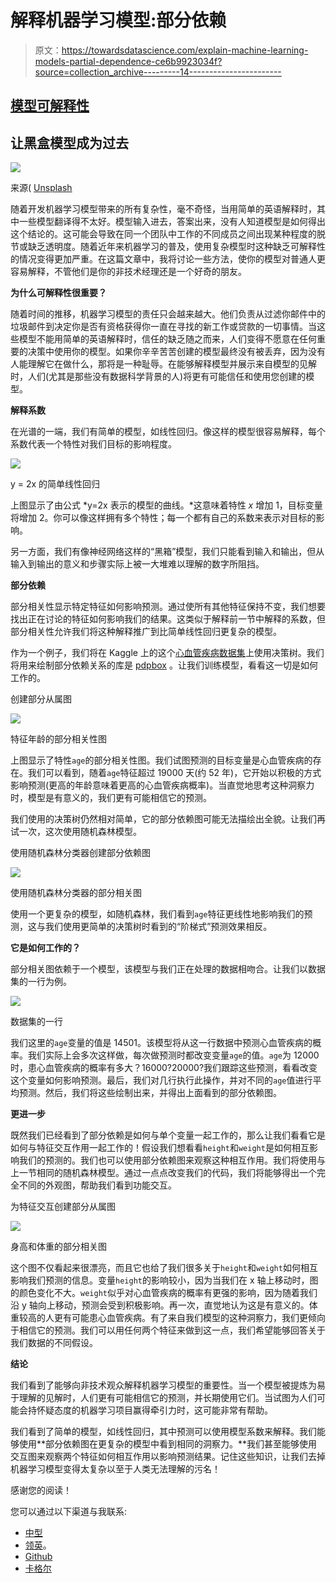 # 解释机器学习模型:部分依赖

> 原文：<https://towardsdatascience.com/explain-machine-learning-models-partial-dependence-ce6b9923034f?source=collection_archive---------14----------------------->

## [模型可解释性](https://towardsdatascience.com/tagged/model-interpretability)

## 让黑盒模型成为过去

![](img/ddc728306892c649a1dc16efb1a81b16.png)

来源( [Unsplash](https://unsplash.com/)

随着开发机器学习模型带来的所有复杂性，毫不奇怪，当用简单的英语解释时，其中一些模型翻译得不太好。模型输入进去，答案出来，没有人知道模型是如何得出这个结论的。这可能会导致在同一个团队中工作的不同成员之间出现某种程度的脱节或缺乏透明度。随着近年来机器学习的普及，使用复杂模型时这种缺乏可解释性的情况变得更加严重。在这篇文章中，我将讨论一些方法，使你的模型对普通人更容易解释，不管他们是你的非技术经理还是一个好奇的朋友。

**为什么可解释性很重要？**

随着时间的推移，机器学习模型的责任只会越来越大。他们负责从过滤你邮件中的垃圾邮件到决定你是否有资格获得你一直在寻找的新工作或贷款的一切事情。当这些模型不能用简单的英语解释时，信任的缺乏随之而来，人们变得不愿意在任何重要的决策中使用你的模型。如果你辛辛苦苦创建的模型最终没有被丢弃，因为没有人能理解它在做什么，那将是一种耻辱。在能够解释模型并展示来自模型的见解时，人们(尤其是那些没有数据科学背景的人)将更有可能信任和使用您创建的模型。

**解释系数**

在光谱的一端，我们有简单的模型，如线性回归。像这样的模型很容易解释，每个系数代表一个特性对我们目标的影响程度。

![](img/97331e2bd6502dae7b1a9568a804ccbf.png)

y = 2x 的简单线性回归

上图显示了由公式 *y=2x 表示的模型的曲线。*这意味着特性 *x* 增加 1，目标变量将增加 2。你可以像这样拥有多个特性；每一个都有自己的系数来表示对目标的影响。

另一方面，我们有像神经网络这样的“黑箱”模型，我们只能看到输入和输出，但从输入到输出的意义和步骤实际上被一大堆难以理解的数字所阻挡。

**部分依赖**

部分相关性显示特定特征如何影响预测。通过使所有其他特征保持不变，我们想要找出正在讨论的特征如何影响我们的结果。这类似于解释前一节中解释的系数，但部分相关性允许我们将这种解释推广到比简单线性回归更复杂的模型。

作为一个例子，我们将在 Kaggle 上的这个[心血管疾病数据集](https://www.kaggle.com/sulianova/cardiovascular-disease-dataset)上使用决策树。我们将用来绘制部分依赖关系的库是 [pdpbox](https://github.com/SauceCat/PDPbox) 。让我们训练模型，看看这一切是如何工作的。

创建部分从属图

![](img/234172ac3fc5febeacd1145262ffefcf.png)

特征年龄的部分相关性图

上图显示了特性`age`的部分相关性图。我们试图预测的目标变量是心血管疾病的存在。我们可以看到，随着`age`特征超过 19000 天(约 52 年)，它开始以积极的方式影响预测(更高的年龄意味着更高的心血管疾病概率)。当直觉地思考这种洞察力时，模型是有意义的，我们更有可能相信它的预测。

我们使用的决策树仍然相对简单，它的部分依赖图可能无法描绘出全貌。让我们再试一次，这次使用随机森林模型。

使用随机森林分类器创建部分依赖图

![](img/e8fbdb4ed58fdf0ccb64619c10840af5.png)

使用随机森林分类器的部分相关图

使用一个更复杂的模型，如随机森林，我们看到`age`特征更线性地影响我们的预测，这与我们使用更简单的决策树时看到的“阶梯式”预测效果相反。

**它是如何工作的？**

部分相关图依赖于一个模型，该模型与我们正在处理的数据相吻合。让我们以数据集的一行为例。

![](img/5468753b1d5bf22397ac7ceed41d7f1e.png)

数据集的一行

我们这里的`age`变量的值是 14501。该模型将从这一行数据中预测心血管疾病的概率。我们实际上会多次这样做，每次做预测时都改变变量`age`的值。`age`为 12000 时，患心血管疾病的概率有多大？16000?20000?我们跟踪这些预测，看看改变这个变量如何影响预测。最后，我们对几行执行此操作，并对不同的`age`值进行平均预测。然后，我们将这些绘制出来，并得出上面看到的部分依赖图。

**更进一步**

既然我们已经看到了部分依赖是如何与单个变量一起工作的，那么让我们看看它是如何与特征交互作用一起工作的！假设我们想看看`height`和`weight`是如何相互影响我们的预测的。我们也可以使用部分依赖图来观察这种相互作用。我们将使用与上一节相同的随机森林模型。通过一点点改变我们的代码，我们将能够得出一个完全不同的外观图，帮助我们看到功能交互。

为特征交互创建部分从属图

![](img/429cbd248e367a9e66c6f893485c0957.png)

身高和体重的部分相关图

这个图不仅看起来很漂亮，而且它也给了我们很多关于`height`和`weight`如何相互影响我们预测的信息。变量`height`的影响较小，因为当我们在 x 轴上移动时，图的颜色变化不大。`weight`似乎对心血管疾病的概率有更强的影响，因为随着我们沿 y 轴向上移动，预测会受到积极影响。再一次，直觉地认为这是有意义的。体重较高的人更有可能患心血管疾病。有了来自我们模型的这种洞察力，我们更倾向于相信它的预测。我们可以用任何两个特征来做到这一点，我们希望能够回答关于我们数据的不同假设。

**结论**

我们看到了能够向非技术观众解释机器学习模型的重要性。当一个模型被提炼为易于理解的见解时，人们更有可能相信它的预测，并长期使用它们。当试图为人们可能会持怀疑态度的机器学习项目赢得牵引力时，这可能非常有帮助。

我们看到了简单的模型，如线性回归，其中预测可以使用模型系数来解释。我们能够使用**部分依赖图在更复杂的模型中看到相同的洞察力。**我们甚至能够使用交互图来观察两个特征如何相互作用以影响预测结果。记住这些知识，让我们去掉机器学习模型变得太复杂以至于人类无法理解的污名！

感谢您的阅读！

您可以通过以下渠道与我联系:

*   [中型](https://zito-relova.medium.com/)
*   [领英](https://www.linkedin.com/in/zrelova/)。
*   [Github](https://github.com/zitorelova)
*   [卡格尔](https://www.kaggle.com/zitorelova)